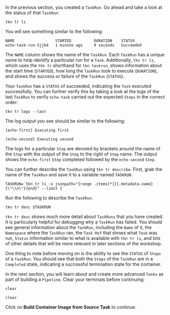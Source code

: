 In the previous section, you created a `TaskRun`. Go ahead and take a look at 
the status of that `TaskRun`:

```execute-1
tkn tr ls
```

You will see something similar to the following:

```
NAME                  STARTED          DURATION    STATUS
echo-task-run-5jjk4   1 minute ago     9 seconds   Succeeded
```

The `NAME` column shows the name of the `TaskRun`. Each `TaskRun` has a unique 
name to help identify a particular run for a `Task`. Additionally, `tkn tr ls`, 
which uses the `tkn tr` shorthand for `tkn taskrun`, shows information about the 
start time (`STARTED`), how long the `TaskRun` took to execute (`DURATION`), and 
shows the success or failure of the `TaskRun` (`STATUS`).

Your `TaskRun` has a `STATUS` of succeeded, indicating the `Task` executed successfully. 
You can further verify this by taking a look at the logs of the last `TaskRun` to verify 
`echo-task` carried out the expected `Steps` in the correct order:

```execute-2
tkn tr logs --last
```

The log output you see should be similar to the following:

```
[echo-first] Executing first

[echo-second] Executing second
```

The logs for a particular `Step` are denoted by brackets around the name of the `Step` with the 
output of the `Step` to the right of `Step` name. The output shows the `echo-first` `Step` completed 
followed by the `echo-second` `Step`. 

You can further describe the `TaskRun` using `tkn tr describe`. First, grab the name of the `TaskRun` 
and save it to a variable named `TASKRUN`:

```execute-1
TASKRUN=`tkn tr ls -o jsonpath="{range .items[*]}{.metadata.name}{\"\\n\"}{end}" --limit 1`
```

Run the following to describe the `TaskRun`:

```execute-1
tkn tr desc $TASKRUN
```

`tkn tr desc` shows much more detail about `TaskRuns` that you have created. It is particularly helpful 
for debugging why a `TaskRun` has failed. You should see general information about the `TaskRun`, including 
the `Name` of it, the `Namespace` where the `TaskRun` ran, the `Task Ref` that shows what `Task` was run, 
`Status` information similar to what is available with `tkn tr ls`, and lots of other details that will be more 
relevant in later sections of the workshop. 

One thing to note before moving on is the ability to see the `STATUS` of `Steps` of a `TaskRun`. You should see 
that both the `Steps` of the `TaskRun` are in a `Completed` state, indicating a successful termination state for 
the container.

In the next section, you will learn about and create more advanced `Tasks` as part of building a `Pipeline`. Clear 
your terminals before continuing:

```execute-1 
clear
```

```execute-2
clear
```

Click on **Build Container Image from Source Task** to continue.